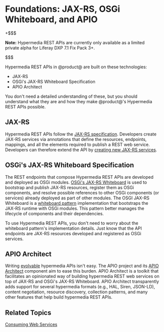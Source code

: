 # Foundations: JAX-RS, OSGi Whiteboard, and APIO [](id=foundations-jax-rs-osgi-whiteboard-and-apio)

+$$$

**Note:** Hypermedia REST APIs are currently only available as a limited private 
alpha for Liferay DXP 7.1 Fix Pack 3+. 

$$$

Hypermedia REST APIs in @product@ are built on these technologies:

-   JAX-RS
-   OSGi's JAX-RS Whiteboard Specification
-   APIO Architect

You don't need a detailed understanding of these, but you should understand what 
they are and how they make @product@'s Hypermedia REST APIs possible. 

## JAX-RS [](id=jax-rs)

Hypermedia REST APIs follow the 
[JAX-RS specification](http://download.oracle.com/otndocs/jcp/jaxrs-2_1-final-eval-spec/index.html). 
Developers create JAX-RS services via annotations that define the resources, 
endpoints, mappings, and all the elements required to publish a REST web 
service. Developers can therefore extend the API by 
[creating new JAX-RS services](https://docs.oracle.com/javaee/7/tutorial/jaxrs.htm). 

## OSGi's JAX-RS Whiteboard Specification [](id=osgi-jaxrs-whiteboard)

The REST endpoints that compose Hypermedia REST APIs are developed and deployed 
as OSGi modules. 
[OSGi's JAX-RS Whiteboard](https://osgi.org/specification/osgi.cmpn/7.0.0/service.jaxrs.html#service.jaxrs.whiteboard) 
is used to bootstrap and publish JAX-RS resources, register them as OSGi 
components, and resolve possible references to other OSGi components (or 
services) already deployed as part of other modules. The OSGI JAX-RS Whiteboard 
is a 
[whiteboard pattern](https://en.wikipedia.org/wiki/Whiteboard_Pattern) 
implementation that bootstraps the JAX-RS runtime with OSGi modules. This 
pattern better manages the lifecycle of components and their dependencies. 

To use Hypermedia REST APIs, you don't need to worry about the whiteboard 
pattern's implementation details. Just know that the API endpoints are JAX-RS 
resources developed and registered as OSGi services. 

## APIO Architect [](id=apio-architect)

Writing 
[evolvable](https://evolvable-apis.org/) 
hypermedia APIs isn't easy. The APIO project and its 
[APIO Architect](https://github.com/liferay/com-liferay-apio-architect) 
component aim to ease this burden. APIO Architect is a toolkit that facilitates 
an opinionated way of building hypermedia REST web services on top of JAX-RS and 
OSGi's JAX-RS Whiteboard. APIO Architect transparently adds support for several 
hypermedia formats (e.g., HAL, Siren, JSON-LD), content negotiation, resource 
discovery, collection patterns, and many other features that help build 
hypermedia REST APIs. 

## Related Topics [](id=related-topics)

[Consuming Web Services](/develop/tutorials/-/knowledge_base/7-1/consuming-web-services)
